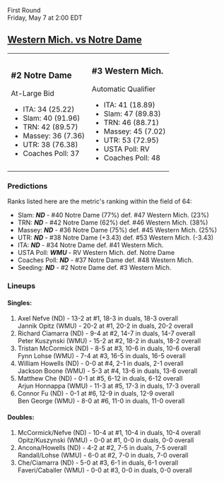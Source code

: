First Round  
Friday, May 7 at 2:00 EDT
## [Western Mich. vs Notre Dame](https://www.ncaa.com/game/5833372) 

<table><tr><td>  

### #2 Notre Dame  

At-Large Bid  
- ITA: 34 (25.22)  
- Slam: 40 (91.96)  
- TRN: 42 (89.57)  
- Massey: 36 (7.36)  
- UTR: 38 (76.38)  
- Coaches Poll: 37  

</td><td>  

### #3 Western Mich.  

Automatic Qualifier  
- ITA: 41 (18.89)  
- Slam: 47 (89.83)  
- TRN: 46 (88.71)  
- Massey: 45 (7.02)  
- UTR: 53 (72.95)  
- USTA Poll: RV  
- Coaches Poll: 48  

</td></tr></table>  

 ### Predictions  

Ranks listed here are the metric's ranking within the field of 64:  
- Slam: ***ND*** - #40 Notre Dame (77%) def. #47 Western Mich. (23%)  
- TRN: ***ND*** - #42 Notre Dame (62%) def. #46 Western Mich. (38%)  
- Massey: ***ND*** - #36 Notre Dame (75%) def. #45 Western Mich. (25%)  
- UTR: ***ND*** - #38 Notre Dame (+3.43) def. #53 Western Mich. (-3.43)  
- ITA: ***ND*** - #34 Notre Dame def. #41 Western Mich.  
- USTA Poll: ***WMU*** - RV Western Mich. def. Notre Dame  
- Coaches Poll: ***ND*** - #37 Notre Dame def. #48 Western Mich.  
- Seeding: ***ND*** - #2 Notre Dame def. #3 Western Mich.  

 ### Lineups  

 #### Singles:  
1. Axel Nefve (ND) - 13-2 at #1, 18-3 in duals, 18-3 overall  
  Jannik Opitz (WMU) - 20-2 at #1, 20-2 in duals, 20-2 overall
2. Richard Ciamarra (ND) - 9-4 at #2, 14-7 in duals, 14-7 overall  
  Peter Kuszynski (WMU) - 15-2 at #2, 18-2 in duals, 18-2 overall
3. Tristan McCormick (ND) - 8-5 at #3, 10-6 in duals, 10-6 overall  
  Fynn Lohse (WMU) - 7-4 at #3, 16-5 in duals, 16-5 overall
4. William Howells (ND) - 0-0 at #4, 2-1 in duals, 2-1 overall  
  Jackson Boone (WMU) - 5-3 at #4, 13-6 in duals, 13-6 overall
5. Matthew Che (ND) - 0-1 at #5, 6-12 in duals, 6-12 overall  
  Arjun Honnappa (WMU) - 11-3 at #5, 17-3 in duals, 17-3 overall
6. Connor Fu (ND) - 0-1 at #6, 12-9 in duals, 12-9 overall  
  Ben George (WMU) - 8-0 at #6, 11-0 in duals, 11-0 overall

 #### Doubles:  
1. McCormick/Nefve (ND) - 10-4 at #1, 10-4 in duals, 10-4 overall  
  Opitz/Kuszynski (WMU) - 0-0 at #1, 0-0 in duals, 0-0 overall
2. Ancona/Howells (ND) - 4-2 at #2, 7-5 in duals, 7-5 overall  
  Randall/Lohse (WMU) - 6-0 at #2, 7-0 in duals, 7-0 overall
3. Che/Ciamarra (ND) - 5-0 at #3, 6-1 in duals, 6-1 overall  
  Faveri/Caballer (WMU) - 0-0 at #3, 0-0 in duals, 0-0 overall